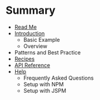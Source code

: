 # Summary

* [Read Me](README.md)
* [Introduction](README.md)
   * Basic Example
   * Overview
* Patterns and Best Practice
* [Recipes](npm_setup.md)
* [API Reference](jspm_setup.md)
* [Help](help.md)
   * Frequently Asked Questions
   * Setup with NPM
   * Setup with JSPM

